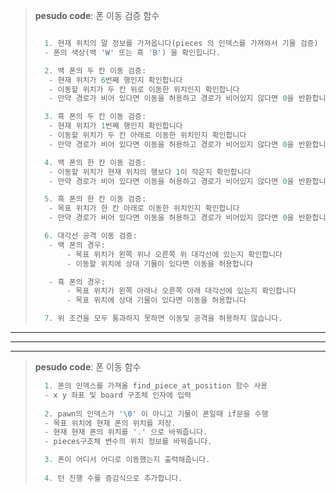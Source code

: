> **pesudo code**: 폰 이동 검증 함수
> ```c
> 
>   1. 현재 위치의 말 정보를 가져옵니다(pieces 의 인덱스를 가져와서 기물 검증)
>   - 폰의 색상(백 'W' 또는 흑 'B') 을 확인힙니다.
>
>   2. 백 폰의 두 칸 이동 검증:
>    - 현재 위치가 6번째 행인지 확인합니다
>    - 이동할 위치가 두 칸 위로 이동한 위치인지 확인합니다
>    - 만약 경로가 비어 있다면 이동을 허용하고 경로가 비어있지 않다면 0을 반환합니다.
>
>   3. 흑 폰의 두 칸 이동 검증:
>    - 현재 위치가 1번째 행인지 확인합니다
>    - 이동할 위치가 두 칸 아래로 이동한 위치인지 확인합니다
>    - 만약 경로가 비어 있다면 이동을 허용하고 경로가 비어있지 않다면 0을 반환합니다.
>
>   4. 백 폰의 한 칸 이동 검증:
>    - 이동할 위치가 현재 위치의 행보다 1이 작은지 확인합니다
>    - 만약 경로가 비어 있다면 이동을 허용하고 경로가 비어있지 않다면 0을 반환합니다.
>
>   5. 흑 폰의 한 칸 이동 검증:
>    - 목표 위치가 한 칸 아래로 이동한 위치인지 확인합니다
>    - 만약 경로가 비어 있다면 이동을 허용하고 경로가 비어있지 않다면 0을 반환합니다.
>
>   6. 대각선 공격 이동 검증:
>    - 백 폰의 경우:
>        - 목표 위치가 왼쪽 위나 오른쪽 위 대각선에 있는지 확인합니다
>        - 이동할 위치에 상대 기물이 있다면 이동을 허용합니다
> 
>    - 흑 폰의 경우:
>        - 목표 위치가 왼쪽 아래나 오른쪽 아래 대각선에 있는지 확인합니다
>        - 목표 위치에 상대 기물이 있다면 이동을 허용합니다
>
>   7. 위 조건을 모두 통과하지 못하면 이동및 공격을 허용하지 않습니다.

---------------------------------------

---------------------------------------

---------------------------------------

> **pesudo code**: 폰 이동 함수 
> ```c
>   1. 폰의 인덱스를 가져올 find_piece_at_position 함수 사용
>   - x y 좌표 및 board 구조체 인자에 입력
>   
>   2. pawn의 인덱스가 '\0' 이 아니고 기물이 폰일때 if문을 수행
>   - 목표 위치에 현재 폰의 위치를 저장.
>   - 현재 현재 폰의 위치를 '.' 으로 바꿔줍니다.
>   - pieces구조체 변수의 위치 정보를 바꿔줍니다.
> 
>   3. 폰이 어디서 어디로 이동했는지 출력해줍니다.
>   
>   4. 턴 진행 수를 증감식으로 추가합니다.


